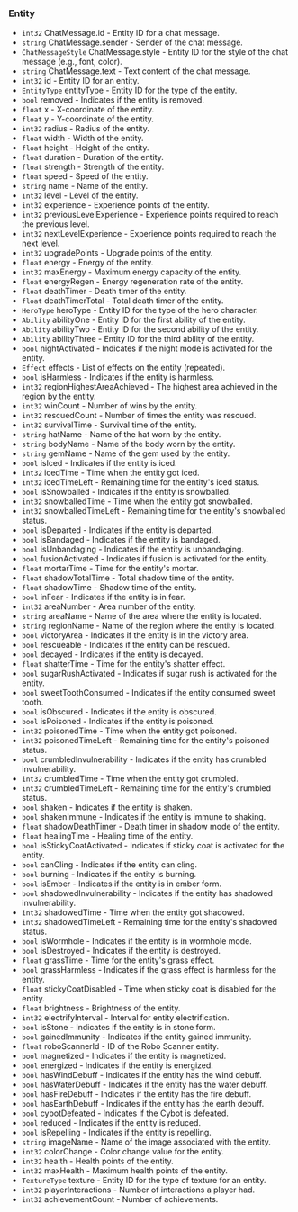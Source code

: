 ### Entity
- `int32` ChatMessage.id - Entity ID for a chat message.
- `string` ChatMessage.sender - Sender of the chat message.
- `ChatMessageStyle` ChatMessage.style - Entity ID for the style of the chat message (e.g., font, color).
- `string` ChatMessage.text - Text content of the chat message.
- `int32` id - Entity ID for an entity.
- `EntityType` entityType - Entity ID for the type of the entity.
- `bool` removed - Indicates if the entity is removed.
- `float` x - X-coordinate of the entity.
- `float` y - Y-coordinate of the entity.
- `int32` radius - Radius of the entity.
- `float` width - Width of the entity.
- `float` height - Height of the entity.
- `float` duration - Duration of the entity.
- `float` strength - Strength of the entity.
- `float` speed - Speed of the entity.
- `string` name - Name of the entity.
- `int32` level - Level of the entity.
- `int32` experience - Experience points of the entity.
- `int32` previousLevelExperience - Experience points required to reach the previous level.
- `int32` nextLevelExperience - Experience points required to reach the next level.
- `int32` upgradePoints - Upgrade points of the entity.
- `float` energy - Energy of the entity.
- `int32` maxEnergy - Maximum energy capacity of the entity.
- `float` energyRegen - Energy regeneration rate of the entity.
- `float` deathTimer - Death timer of the entity.
- `float` deathTimerTotal - Total death timer of the entity.
- `HeroType` heroType - Entity ID for the type of the hero character.
- `Ability` abilityOne - Entity ID for the first ability of the entity.
- `Ability` abilityTwo - Entity ID for the second ability of the entity.
- `Ability` abilityThree - Entity ID for the third ability of the entity.
- `bool` nightActivated - Indicates if the night mode is activated for the entity.
- `Effect` effects - List of effects on the entity (repeated).
- `bool` isHarmless - Indicates if the entity is harmless.
- `int32` regionHighestAreaAchieved - The highest area achieved in the region by the entity.
- `int32` winCount - Number of wins by the entity.
- `int32` rescuedCount - Number of times the entity was rescued.
- `int32` survivalTime - Survival time of the entity.
- `string` hatName - Name of the hat worn by the entity.
- `string` bodyName - Name of the body worn by the entity.
- `string` gemName - Name of the gem used by the entity.
- `bool` isIced - Indicates if the entity is iced.
- `int32` icedTime - Time when the entity got iced.
- `int32` icedTimeLeft - Remaining time for the entity's iced status.
- `bool` isSnowballed - Indicates if the entity is snowballed.
- `int32` snowballedTime - Time when the entity got snowballed.
- `int32` snowballedTimeLeft - Remaining time for the entity's snowballed status.
- `bool` isDeparted - Indicates if the entity is departed.
- `bool` isBandaged - Indicates if the entity is bandaged.
- `bool` isUnbandaging - Indicates if the entity is unbandaging.
- `bool` fusionActivated - Indicates if fusion is activated for the entity.
- `float` mortarTime - Time for the entity's mortar.
- `float` shadowTotalTime - Total shadow time of the entity.
- `float` shadowTime - Shadow time of the entity.
- `bool` inFear - Indicates if the entity is in fear.
- `int32` areaNumber - Area number of the entity.
- `string` areaName - Name of the area where the entity is located.
- `string` regionName - Name of the region where the entity is located.
- `bool` victoryArea - Indicates if the entity is in the victory area.
- `bool` rescueable - Indicates if the entity can be rescued.
- `bool` decayed - Indicates if the entity is decayed.
- `float` shatterTime - Time for the entity's shatter effect.
- `bool` sugarRushActivated - Indicates if sugar rush is activated for the entity.
- `bool` sweetToothConsumed - Indicates if the entity consumed sweet tooth.
- `bool` isObscured - Indicates if the entity is obscured.
- `bool` isPoisoned - Indicates if the entity is poisoned.
- `int32` poisonedTime - Time when the entity got poisoned.
- `int32` poisonedTimeLeft - Remaining time for the entity's poisoned status.
- `bool` crumbledInvulnerability - Indicates if the entity has crumbled invulnerability.
- `int32` crumbledTime - Time when the entity got crumbled.
- `int32` crumbledTimeLeft - Remaining time for the entity's crumbled status.
- `bool` shaken - Indicates if the entity is shaken.
- `bool` shakenImmune - Indicates if the entity is immune to shaking.
- `float` shadowDeathTimer - Death timer in shadow mode of the entity.
- `float` healingTime - Healing time of the entity.
- `bool` isStickyCoatActivated - Indicates if sticky coat is activated for the entity.
- `bool` canCling - Indicates if the entity can cling.
- `bool` burning - Indicates if the entity is burning.
- `bool` isEmber - Indicates if the entity is in ember form.
- `bool` shadowedInvulnerability - Indicates if the entity has shadowed invulnerability.
- `int32` shadowedTime - Time when the entity got shadowed.
- `int32` shadowedTimeLeft - Remaining time for the entity's shadowed status.
- `bool` isWormhole - Indicates if the entity is in wormhole mode.
- `bool` isDestroyed - Indicates if the entity is destroyed.
- `float` grassTime - Time for the entity's grass effect.
- `bool` grassHarmless - Indicates if the grass effect is harmless for the entity.
- `float` stickyCoatDisabled - Time when sticky coat is disabled for the entity.
- `float` brightness - Brightness of the entity.
- `int32` electrifyInterval - Interval for entity electrification.
- `bool` isStone - Indicates if the entity is in stone form.
- `bool` gainedImmunity - Indicates if the entity gained immunity.
- `float` roboScannerId - ID of the Robo Scanner entity.
- `bool` magnetized - Indicates if the entity is magnetized.
- `bool` energized - Indicates if the entity is energized.
- `bool` hasWindDebuff - Indicates if the entity has the wind debuff.
- `bool` hasWaterDebuff - Indicates if the entity has the water debuff.
- `bool` hasFireDebuff - Indicates if the entity has the fire debuff.
- `bool` hasEarthDebuff - Indicates if the entity has the earth debuff.
- `bool` cybotDefeated - Indicates if the Cybot is defeated.
- `bool` reduced - Indicates if the entity is reduced.
- `bool` isRepelling - Indicates if the entity is repelling.
- `string` imageName - Name of the image associated with the entity.
- `int32` colorChange - Color change value for the entity.
- `int32` health - Health points of the entity.
- `int32` maxHealth - Maximum health points of the entity.
- `TextureType` texture - Entity ID for the type of texture for an entity.
- `int32` playerInteractions - Number of interactions a player had.
- `int32` achievementCount - Number of achievements.
